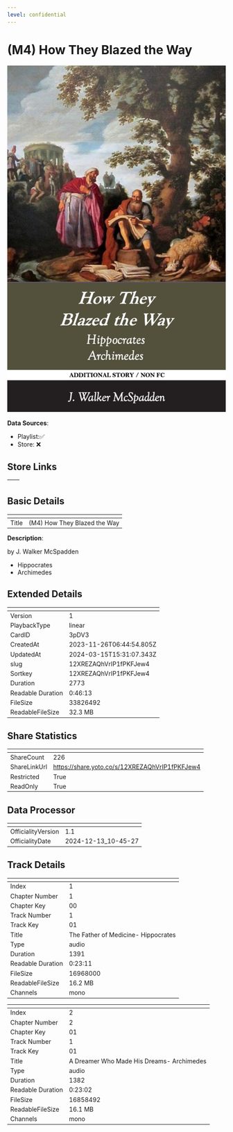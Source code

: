 ```yaml
---
level: confidential
---
```

# (M4) How They Blazed the Way

![card_[3pDV3].png](../../img/cards/card_[3pDV3].png)

**Data Sources**: 

- Playlist:✅
- Store: ❌


## Store Links

| <!-- --> | <!-- --> |
| - | - |


## Basic Details

| <!-- --> | <!-- --> |
| - | - |
| Title | (M4) How They Blazed the Way |

**Description**:

by J. Walker McSpadden
- Hippocrates
- Archimedes

 


## Extended Details

| <!-- --> | <!-- --> |
| - | - |
| Version | 1 |
| PlaybackType | linear |
| CardID | 3pDV3 |
| CreatedAt | 2023-11-26T06:44:54.805Z |
| UpdatedAt | 2024-03-15T15:31:07.343Z |
| slug | 12XREZAQhVrIP1fPKFJew4 |
| Sortkey | 12XREZAQhVrIP1fPKFJew4 |
| Duration | 2773 |
| Readable Duration | 0:46:13 |
| FileSize | 33826492 |
| ReadableFileSize | 32.3 MB |


## Share Statistics

| <!-- --> | <!-- --> |
| - | - |
| ShareCount | 226 |
| ShareLinkUrl | https://share.yoto.co/s/12XREZAQhVrIP1fPKFJew4 |
| Restricted | True |
| ReadOnly | True |


## Data Processor

| <!-- --> | <!-- --> |
| - | - |
| OfficialityVersion | 1.1
| OfficialityDate | 2024-12-13_10-45-27


## Track Details

| <!-- --> | <!-- --> |
| - | - |
| Index | 1 |
| Chapter Number | 1 |
| Chapter Key | 00 |
| Track Number | 1 |
| Track Key | 01 |
| Title | The Father of Medicine- Hippocrates |
| Type | audio |
| Duration | 1391 |
| Readable Duration | 0:23:11 |
| FileSize | 16968000 |
| ReadableFileSize | 16.2 MB |
| Channels | mono |

| <!-- --> | <!-- --> |
| - | - |
| Index | 2 |
| Chapter Number | 2 |
| Chapter Key | 01 |
| Track Number | 1 |
| Track Key | 01 |
| Title | A Dreamer Who Made His Dreams- Archimedes |
| Type | audio |
| Duration | 1382 |
| Readable Duration | 0:23:02 |
| FileSize | 16858492 |
| ReadableFileSize | 16.1 MB |
| Channels | mono |

